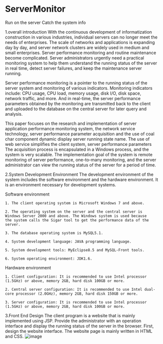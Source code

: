 # ServerMonitor
Run on the server
Catch the system info

1.overall introduction
With the continuous development of informatization construction in various industries, individual servers can no longer meet the needs of enterprises. The scale of networks and applications is expanding day by day, and server network clusters are widely used in medium and small enterprises. Server performance monitoring and routine maintenance become complicated. Server administrators urgently need a practical monitoring system to help them understand the running status of the server in real time, detect server failures, and keep the maintenance server running.

Server performance monitoring is a pointer to the running status of the server system and monitoring of various indicators. Monitoring indicators include: CPU usage, CPU load, memory usage, disk I/O, disk space, network traffic, and more. And in real-time, the server performance parameters obtained by the monitoring are transmitted back to the client and uploaded to the database on the central server for later query and analysis.


This paper focuses on the research and implementation of server application performance monitoring system, the network service technology, server performance parameter acquisition and the use of coal char component dynamic display server running state name. The use of web service simplifies the client system, server performance parameters The acquisition process is encapsulated in a Windows process, and the system is very scalable. The implementation goal of the system is remote monitoring of server performance, one-to-many monitoring, and the server administrator can view the running status of the server for a period of time.

2.System Development Environment
The development environment of the system includes the software environment and the hardware environment. It is an environment necessary for development systems.

  Software environment
  
    1. The client operating system is Microsoft Windows 7 and above.
    
    2. The operating system on the server and the central server is Windows Server 2000 and above. The Windows system is used because     the system calls the Sigar tool to get the performance data of the server.
    
    3. The database operating system is MySQL5.1.
    
    4. System development language: JAVA programming language.
    
    5. System development tools: MyEclipse8.5 and MySQL-Front tools.
    
    6. System operating environment: JDK1.6.
    
  Hardware environment
  
    1. Client configuration: It is recommended to use Intel processor (1.5GHz) or above, memory 2GB, hard disk 100GB or more.
    
    2. Central server configuration: It is recommended to use Intel dual-core processor (2.0GHz), memory 2GB, hard disk 150GB or more.
    
    3. Server configuration: It is recommended to use Intel processor (1.5GHz) or above, memory 2GB, hard disk 100GB or more.
    
    
    
3.Front End Design
The client program is a website that is mainly implemented using JSP. Provide the administrator with an operation interface and display the running status of the server in the browser. First, design the website interface. The website page is mainly written in HTML and CSS.
![image](https://user-images.githubusercontent.com/44720386/64757844-161cd400-d4e8-11e9-8f14-b9e543eee04b.png)

